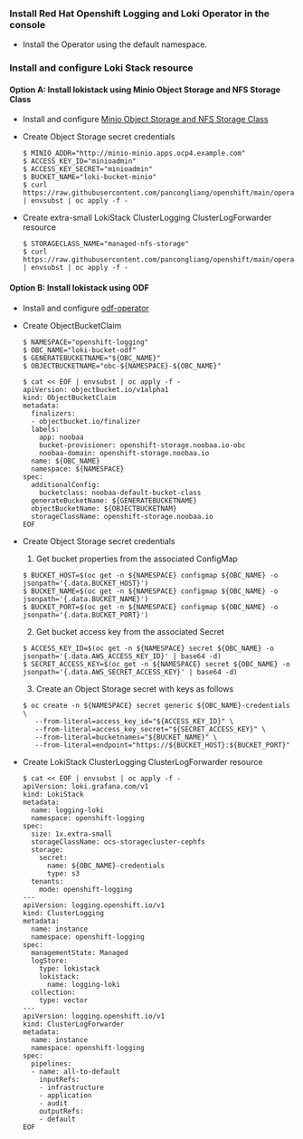 ### Install Red Hat Openshift Logging and Loki Operator in the console

* Install the Operator using the default namespace.


### Install and configure Loki Stack resource

#### Option A: Install lokistack using Minio Object Storage and NFS Storage Class

* Install and configure [Minio Object Storage and NFS Storage Class](https://github.com/pancongliang/openshift/blob/main/storage/minio/readme.md#options-c-deploying-minio-with-nfs-storageclass-as-the-backend-storage)

* Create Object Storage secret credentials
  ~~~
  $ MINIO_ADDR="http://minio-minio.apps.ocp4.example.com"
  $ ACCESS_KEY_ID="minioadmin"
  $ ACCESS_KEY_SECRET="minioadmin"
  $ BUCKET_NAME="loki-bucket-minio"
  $ curl https://raw.githubusercontent.com/pancongliang/openshift/main/operator/logging/deploy/lokistack/01_minio_credentials.yaml | envsubst | oc apply -f -
  ~~~
  
* Create extra-small LokiStack ClusterLogging ClusterLogForwarder resource
  ~~~
  $ STORAGECLASS_NAME="managed-nfs-storage"
  $ curl https://raw.githubusercontent.com/pancongliang/openshift/main/operator/logging/deploy/lokistack/02_deploy_loki_stack.yaml | envsubst | oc apply -f -
  ~~~


#### Option B: Install lokistack using ODF
* Install and configure [odf-operator](https://github.com/pancongliang/openshift/blob/main/storage/odf/deploy_high_availability_odf.md)

* Create ObjectBucketClaim
  ~~~
  $ NAMESPACE="openshift-logging"
  $ OBC_NAME="loki-bucket-odf"
  $ GENERATEBUCKETNAME="${OBC_NAME}"
  $ OBJECTBUCKETNAME="obc-${NAMESPACE}-${OBC_NAME}"
  
  $ cat << EOF | envsubst | oc apply -f -
  apiVersion: objectbucket.io/v1alpha1
  kind: ObjectBucketClaim
  metadata:
    finalizers:
    - objectbucket.io/finalizer
    labels:
      app: noobaa
      bucket-provisioner: openshift-storage.noobaa.io-obc
      noobaa-domain: openshift-storage.noobaa.io
    name: ${OBC_NAME}
    namespace: ${NAMESPACE}
  spec:
    additionalConfig:
      bucketclass: noobaa-default-bucket-class
    generateBucketName: ${GENERATEBUCKETNAME}
    objectBucketName: ${OBJECTBUCKETNAM}
    storageClassName: openshift-storage.noobaa.io
  EOF
  ~~~
  
* Create Object Storage secret credentials
  1. Get bucket properties from the associated ConfigMap
  ~~~
  $ BUCKET_HOST=$(oc get -n ${NAMESPACE} configmap ${OBC_NAME} -o jsonpath='{.data.BUCKET_HOST}')
  $ BUCKET_NAME=$(oc get -n ${NAMESPACE} configmap ${OBC_NAME} -o jsonpath='{.data.BUCKET_NAME}')
  $ BUCKET_PORT=$(oc get -n ${NAMESPACE} configmap ${OBC_NAME} -o jsonpath='{.data.BUCKET_PORT}')
  ~~~
  2. Get bucket access key from the associated Secret
  ~~~
  $ ACCESS_KEY_ID=$(oc get -n ${NAMESPACE} secret ${OBC_NAME} -o jsonpath='{.data.AWS_ACCESS_KEY_ID}' | base64 -d)
  $ SECRET_ACCESS_KEY=$(oc get -n ${NAMESPACE} secret ${OBC_NAME} -o jsonpath='{.data.AWS_SECRET_ACCESS_KEY}' | base64 -d)
  ~~~
  3. Create an Object Storage secret with keys as follows
  ~~~
  $ oc create -n ${NAMESPACE} secret generic ${OBC_NAME}-credentials \
     --from-literal=access_key_id="${ACCESS_KEY_ID}" \
     --from-literal=access_key_secret="${SECRET_ACCESS_KEY}" \
     --from-literal=bucketnames="${BUCKET_NAME}" \
     --from-literal=endpoint="https://${BUCKET_HOST}:${BUCKET_PORT}"
  ~~~
  
* Create LokiStack ClusterLogging ClusterLogForwarder resource
  ~~~
  $ cat << EOF | envsubst | oc apply -f -
  apiVersion: loki.grafana.com/v1
  kind: LokiStack
  metadata:
    name: logging-loki
    namespace: openshift-logging
  spec:
    size: 1x.extra-small
    storageClassName: ocs-storagecluster-cephfs
    storage:
      secret:
        name: ${OBC_NAME}-credentials
        type: s3
    tenants:
      mode: openshift-logging    
  ---
  apiVersion: logging.openshift.io/v1
  kind: ClusterLogging
  metadata:
    name: instance
    namespace: openshift-logging
  spec:
    managementState: Managed
    logStore:
      type: lokistack
      lokistack:
        name: logging-loki
    collection:
      type: vector
  ---
  apiVersion: logging.openshift.io/v1
  kind: ClusterLogForwarder
  metadata:
    name: instance
    namespace: openshift-logging
  spec:
    pipelines: 
    - name: all-to-default
      inputRefs:
      - infrastructure
      - application
      - audit
      outputRefs:
      - default
  EOF
  ~~~
